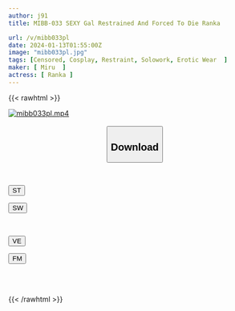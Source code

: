 ```yaml
---
author: j91
title: MIBB-033 SEXY Gal Restrained And Forced To Die Ranka

url: /v/mibb033pl
date: 2024-01-13T01:55:00Z
image: "mibb033pl.jpg"
tags: [Censored, Cosplay, Restraint, Solowork, Erotic Wear	]
maker: [ Miru  ]
actress: [ Ranka ]
---
```



{{< rawhtml >}}

<div class="video" data-videoid="WZdVeJkO8vFbvq6">
    <a href="javascript:;">
        <img src="/v/mibb033pl/mibb033pl.jpg" width="WIDTH" height="HEIGHT" alt="mibb033pl.mp4" loading="lazy">
    </a>
</div>

<script type="text/javascript" src="https://j91.asia/asset/on-demand-st.js"></script>

<br>
  <link rel="stylesheet" href="https://j91.asia/asset/bs5.css">
  
  <center>
  <button class="btn btn-primary" type="button" data-bs-toggle="collapse" data-bs-target=".multi-collapse" aria-expanded="false" aria-controls="multiCollapseExample1 multiCollapseExample2"><h2>Download</h2></button></center>
</p>
<div class="row">
  <div class="col">
    <div class="collapse multi-collapse" id="multiCollapseExample1">
      <div class="card card-body">
	      	      <br>
<div class="buttons">  
<p><a href="https://streamtape.to/v/WZdVeJkO8vFbvq6" target="_blank"><button class="btn-hover color-3"><i class="fa fa-download"></i> ST</button></a></p>
<p><a href="https://flaswish.com/o06ljfubpxti" target="_blank"><button class="btn-hover color-2"><i class="fa fa-download"></i> SW</button></a></p></div>
    </div>
  </div>
</div>
  <div class="col">
    <div class="collapse multi-collapse" id="multiCollapseExample2">
      <div class="card card-body">
	      <br>
<div class="buttons">
<p><a href="https://veev.to/d/2EIFXAzu68bEsxwxm4xNJ3dSxjBpwXu9lwQlUMA" target="_blank"><button class="btn-hover color-9"><i class="fa fa-download"></i> VE</button></a></p>
<p><a href="https://filemoon.sx/d/97c8gjw9wjt7" target="_blank"><button class="btn-hover color-8"><i class="fa fa-download"></i> FM</button></a></p></div>
<br><br>
      </div>
    </div>
  </div>
</div>

{{< /rawhtml >}}